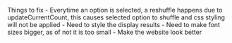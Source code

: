 Things to fix
    - Everytime an option is selected, a reshuffle happens due to updateCurrentCount,
      this causes selected option to shuffle and css styling will not be applied
    - Need to style the display results
    - Need to make font sizes bigger, as of not it is too small
    - Make the website look better
